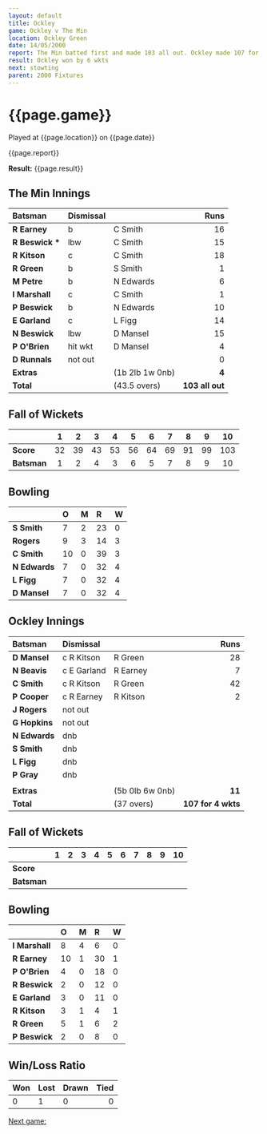 ```yaml
---
layout: default
title: Ockley
game: Ockley v The Min
location: Ockley Green
date: 14/05/2000
report: The Min batted first and made 103 all out. Ockley made 107 for 4 wkts in reply
result: Ockley won by 6 wkts
next: stowting
parent: 2000 Fixtures
---
```


# {{page.game}}

Played at {{page.location}} on {{page.date}}

{{page.report}}

**Result:** {{page.result}}


## The Min Innings

| Batsman | Dismissal |  | Runs |
|:---|:---|---|---:|
| **R Earney** | b | C Smith | 16 |
| **R Beswick &#42;** | lbw | C Smith | 15 |
| **R Kitson** | c | C Smith | 18 |
| **R Green** | b | S Smith | 1 |
| **M Petre** | b | N Edwards | 6 |
| **I Marshall** | c | C Smith | 1 |
| **P Beswick** | b | N Edwards | 10 |
| **E Garland** | c | L Figg | 14 |
| **N Beswick** | lbw | D Mansel | 15 |
| **P O'Brien** | hit wkt | D Mansel | 4 |
| **D Runnals** | not out |  | 0 |
| **Extras** | | (1b 2lb 1w 0nb) | **4** |
| **Total** | | (43.5 overs) | ****103 all out**** |

## Fall of Wickets

| | 1 | 2 | 3 | 4 | 5 | 6 | 7 | 8 | 9 | 10 |
|---|:---:|:---:|:---:|:---:|:---:|:---:|:---:|:---:|:---:|:---:|
| **Score** | 32 | 39 | 43 | 53 | 56 | 64 | 69 | 91 | 99 | 103 |
| **Batsman** | 1 | 2 | 4 | 3 | 6 | 5 | 7 | 8 | 9 | 10 |

## Bowling

| | O | M | R | W |
|---|:---|:---|:---|:---|
| **S Smith** | 7 | 2 | 23 | 0 |
| **Rogers** | 9 | 3 | 14 | 3 |
| **C Smith** | 10 | 0 | 39 | 3 |
| **N Edwards** | 7 | 0 | 32 | 4 |
| **L Figg** | 7 | 0 | 32 | 4 |
| **D Mansel** | 7 | 0 | 32 | 4 |

## Ockley Innings

| Batsman | Dismissal |  | Runs |
|:---|:---|---|---:|
| **D Mansel** | c R Kitson | R Green | 28 |
| **N Beavis** | c E Garland | R Earney | 7 |
| **C Smith** | c R Kitson | R Green | 42 |
| **P Cooper** | c R Earney | R Kitson | 2 |
| **J Rogers** | not out |  |  |
| **G Hopkins** | not out |  |  |
| **N Edwards** | dnb |  |  |
| **S Smith** | dnb |  |  |
| **L Figg** | dnb |  |  |
| **P Gray** | dnb |  |  |
|  |  |  |  |
| **Extras** | | (5b 0lb 6w 0nb) | **11** |
| **Total** | | (37 overs) | ****107 for 4 wkts**** |

## Fall of Wickets

| | 1 | 2 | 3 | 4 | 5 | 6 | 7 | 8 | 9 | 10 |
|---|:---:|:---:|:---:|:---:|:---:|:---:|:---:|:---:|:---:|:---:|
| **Score** |  |  |  |  |  |  |  |  |  |  |
| **Batsman** |  |  |  |  |  |  |  |  |  |  |

## Bowling

| | O | M | R | W |
|---|:---|:---|:---|:---|
| **I Marshall** | 8 | 4 | 6 | 0 |
| **R Earney** | 10 | 1 | 30 | 1 |
| **P O'Brien** | 4 | 0 | 18 | 0 |
| **R Beswick** | 2 | 0 | 12 | 0 |
| **E Garland** | 3 | 0 | 11 | 0 |
| **R Kitson** | 3 | 1 | 4 | 1 |
| **R Green** | 5 | 1 | 6 | 2 |
| **P Beswick** | 2 | 0 | 8 | 0 |

## Win/Loss Ratio

| Won | Lost | Drawn | Tied |
|:---|:---|:---|---:|
| 0 | 1 | 0 | 0 |

[Next game:]({{page.next}})